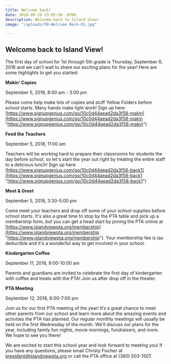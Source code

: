 ```yaml
---
title: Welcome back!
date: 2018-08-29 23:05:50 -0700
description: Welcome back to Island View!
image: "/uploads/FB-Welcome Back-01.jpg"

---
```

## **Welcome back to Island View!**

The first day of school for 1st through 5th grade is Thursday, September 6, 2018 and we can't wait to share our exciting plans for the year! Here are some highlights to get you started:

**Makin' Copies**

September 5, 2018, 8:00 am - 3:00 pm

Please come help make lots of copies and stuff Yellow Folders before school starts.  Many hands make light work! Sign up here: [https://www.signupgenius.com/go/10c0d44aead2da3f58-makin](https://www.signupgenius.com/go/10c0d44aead2da3f58-makin "https://www.signupgenius.com/go/10c0d44aead2da3f58-makin")

**Feed the Teachers**

September 5, 2018, 11:00 am

Teachers will be working hard to prepare their classrooms for students the day before school, so let's start the year out right by treating the entire staff to a delicious lunch! Sign up here: [https://www.signupgenius.com/go/10c0d44aead2da3f58-back1](https://www.signupgenius.com/go/10c0d44aead2da3f58-back1 "https://www.signupgenius.com/go/10c0d44aead2da3f58-back1")

**Meet & Greet**

September 5, 2018, 3:30-5:00 pm

Come meet your teachers and drop off some of your school supplies before school starts. It's also a great time to stop by the PTA table and pick up a membership form, but you can get a head start by joining the PTA online at [https://www.islandviewpta.org/membership](https://www.islandviewpta.org/membership "https://www.islandviewpta.org/membership"). Your membership fee is tax deductible and it's a wonderful way to get involved in your school.

**Kindergarten Coffee**

September 11, 2018, 9:00-10:00 am

Parents and guardians are invited to celebrate the first day of kindergarten with coffee and treats with the PTA! Join us after drop off in the theater.

**PTA Meeting**

September 12, 2018, 6:00-7:00 pm

Join us for our first PTA meeting of the year! It’s a great chance to meet other parents from our school and learn more about the amazing events and activities the PTA has planned. Our regular monthly meetings will usually be held on the first Wednesday of the month. We'll discuss our plans for the year, including family fun nights, movie mornings, fundraisers, and more. We hope to see you there!

We are excited to start this school year and look forward to meeting you! If you have any questions, please email Christy Fischer at president@islandviewpta.org or call the PTA office at (360) 503-1507.